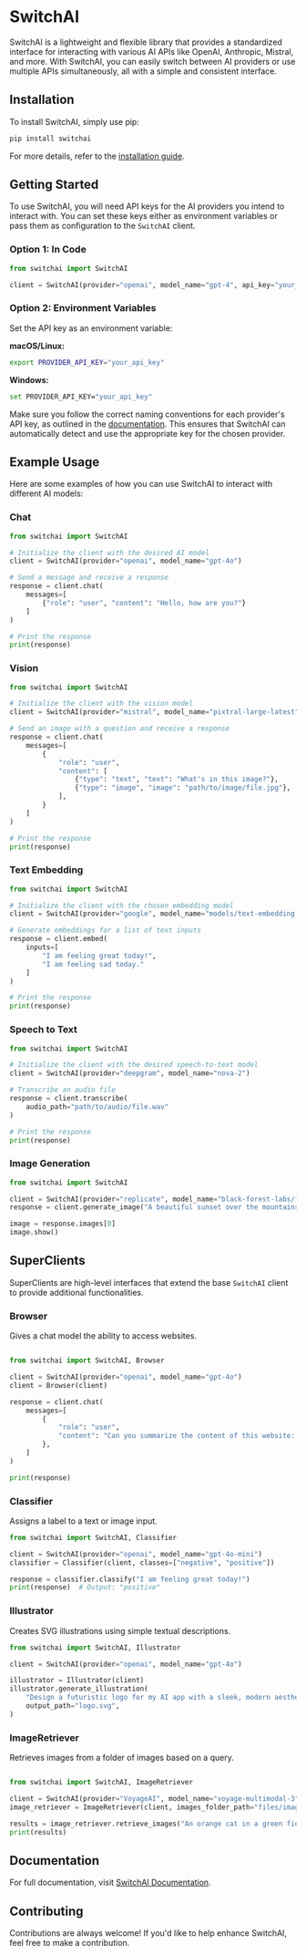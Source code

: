 # SwitchAI

SwitchAI is a lightweight and flexible library that provides a standardized interface for interacting with various AI
APIs like OpenAI, Anthropic, Mistral, and more. With SwitchAI, you can easily switch between AI providers or use
multiple APIs simultaneously, all with a simple and consistent interface.

## Installation

To install SwitchAI, simply use pip:

```bash
pip install switchai
```

For more details, refer to the [installation guide](https://switchai.readthedocs.io/en/latest/installation.html).

## Getting Started

To use SwitchAI, you will need API keys for the AI providers you intend to interact with. You can set these keys either
as environment variables or pass them as configuration to the `SwitchAI` client.

### Option 1: In Code

```python
from switchai import SwitchAI

client = SwitchAI(provider="openai", model_name="gpt-4", api_key="your_api_key")
```

### Option 2: Environment Variables

Set the API key as an environment variable:

**macOS/Linux:**

```bash
export PROVIDER_API_KEY="your_api_key"
```

**Windows:**

```bash
set PROVIDER_API_KEY="your_api_key"
```

Make sure you follow the correct naming conventions for each provider's API key, as outlined in
the [documentation](https://switchai.readthedocs.io/en/latest/api_keys.html). This ensures that SwitchAI can
automatically detect and use the appropriate key for the chosen provider.

## Example Usage

Here are some examples of how you can use SwitchAI to interact with different AI models:

### Chat

```python
from switchai import SwitchAI

# Initialize the client with the desired AI model
client = SwitchAI(provider="openai", model_name="gpt-4o")

# Send a message and receive a response
response = client.chat(
    messages=[
        {"role": "user", "content": "Hello, how are you?"}
    ]
)

# Print the response
print(response)
```

### Vision

```python
from switchai import SwitchAI

# Initialize the client with the vision model
client = SwitchAI(provider="mistral", model_name="pixtral-large-latest")

# Send an image with a question and receive a response
response = client.chat(
    messages=[
        {
            "role": "user",
            "content": [
                {"type": "text", "text": "What's in this image?"},
                {"type": "image", "image": "path/to/image/file.jpg"},
            ],
        }
    ]
)

# Print the response
print(response)
```

### Text Embedding

```python
from switchai import SwitchAI

# Initialize the client with the chosen embedding model
client = SwitchAI(provider="google", model_name="models/text-embedding-004")

# Generate embeddings for a list of text inputs
response = client.embed(
    inputs=[
        "I am feeling great today!",
        "I am feeling sad today."
    ]
)

# Print the response
print(response)
```

### Speech to Text

```python
from switchai import SwitchAI

# Initialize the client with the desired speech-to-text model
client = SwitchAI(provider="deepgram", model_name="nova-2")

# Transcribe an audio file
response = client.transcribe(
    audio_path="path/to/audio/file.wav"
)

# Print the response
print(response)
```

### Image Generation

```python
from switchai import SwitchAI

client = SwitchAI(provider="replicate", model_name="black-forest-labs/flux-schnell")
response = client.generate_image("A beautiful sunset over the mountains.")

image = response.images[0]
image.show()
```

## SuperClients

SuperClients are high-level interfaces that extend the base `SwitchAI` client to provide additional functionalities.

### Browser

Gives a chat model the ability to access websites.

```python

from switchai import SwitchAI, Browser

client = SwitchAI(provider="openai", model_name="gpt-4o")
client = Browser(client)

response = client.chat(
    messages=[
        {
            "role": "user",
            "content": "Can you summarize the content of this website: https://example.com?"
        },
    ]
)

print(response)
```

### Classifier

Assigns a label to a text or image input.

```python
from switchai import SwitchAI, Classifier

client = SwitchAI(provider="openai", model_name="gpt-4o-mini")
classifier = Classifier(client, classes=["negative", "positive"])

response = classifier.classify("I am feeling great today!")
print(response)  # Output: "positive"
```

### Illustrator

Creates SVG illustrations using simple textual descriptions.

```python
from switchai import SwitchAI, Illustrator

client = SwitchAI(provider="openai", model_name="gpt-4o")

illustrator = Illustrator(client)
illustrator.generate_illustration(
    "Design a futuristic logo for my AI app with a sleek, modern aesthetic.",
    output_path="logo.svg",
)
```

### ImageRetriever

Retrieves images from a folder of images based on a query.

```python

from switchai import SwitchAI, ImageRetriever

client = SwitchAI(provider="VoyageAI", model_name="voyage-multimodal-3")
image_retriever = ImageRetriever(client, images_folder_path="files/images")

results = image_retriever.retrieve_images("An orange cat in a green field.")
print(results)
```

## Documentation

For full documentation, visit [SwitchAI Documentation](https://switchai.readthedocs.io/).

## Contributing

Contributions are always welcome! If you'd like to help enhance SwitchAI, feel free to make a contribution.
